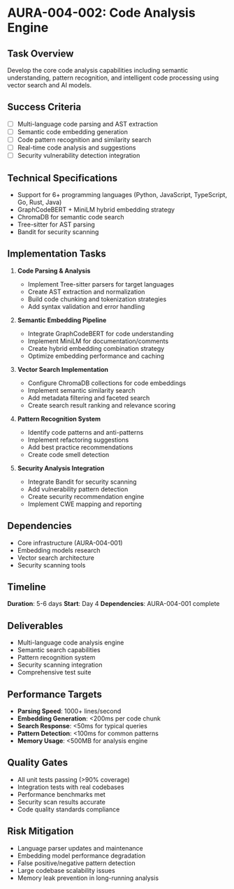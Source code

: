 # AURA-004-002: Code Analysis Engine

## Task Overview
Develop the core code analysis capabilities including semantic understanding, pattern recognition, and intelligent code processing using vector search and AI models.

## Success Criteria
- [ ] Multi-language code parsing and AST extraction
- [ ] Semantic code embedding generation
- [ ] Code pattern recognition and similarity search
- [ ] Real-time code analysis and suggestions
- [ ] Security vulnerability detection integration

## Technical Specifications
- Support for 6+ programming languages (Python, JavaScript, TypeScript, Go, Rust, Java)
- GraphCodeBERT + MiniLM hybrid embedding strategy
- ChromaDB for semantic code search
- Tree-sitter for AST parsing
- Bandit for security scanning

## Implementation Tasks
1. **Code Parsing & Analysis**
   - Implement Tree-sitter parsers for target languages
   - Create AST extraction and normalization
   - Build code chunking and tokenization strategies
   - Add syntax validation and error handling

2. **Semantic Embedding Pipeline**
   - Integrate GraphCodeBERT for code understanding
   - Implement MiniLM for documentation/comments
   - Create hybrid embedding combination strategy
   - Optimize embedding performance and caching

3. **Vector Search Implementation**
   - Configure ChromaDB collections for code embeddings
   - Implement semantic similarity search
   - Add metadata filtering and faceted search
   - Create search result ranking and relevance scoring

4. **Pattern Recognition System**
   - Identify code patterns and anti-patterns
   - Implement refactoring suggestions
   - Add best practice recommendations
   - Create code smell detection

5. **Security Analysis Integration**
   - Integrate Bandit for security scanning
   - Add vulnerability pattern detection
   - Create security recommendation engine
   - Implement CWE mapping and reporting

## Dependencies
- Core infrastructure (AURA-004-001)
- Embedding models research
- Vector search architecture
- Security scanning tools

## Timeline
**Duration**: 5-6 days
**Start**: Day 4
**Dependencies**: AURA-004-001 complete

## Deliverables
- Multi-language code analysis engine
- Semantic search capabilities
- Pattern recognition system
- Security scanning integration
- Comprehensive test suite

## Performance Targets
- **Parsing Speed**: 1000+ lines/second
- **Embedding Generation**: <200ms per code chunk
- **Search Response**: <50ms for typical queries
- **Pattern Detection**: <100ms for common patterns
- **Memory Usage**: <500MB for analysis engine

## Quality Gates
- All unit tests passing (>90% coverage)
- Integration tests with real codebases
- Performance benchmarks met
- Security scan results accurate
- Code quality standards compliance

## Risk Mitigation
- Language parser updates and maintenance
- Embedding model performance degradation
- False positive/negative pattern detection
- Large codebase scalability issues
- Memory leak prevention in long-running analysis